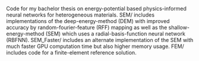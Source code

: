 Code for my bachelor thesis on energy-potential based physics-informed neural networks for heterogeneous materials.
SEM/ includes implementations of the deep-energy-method (DEM) with improved accuracy by random-fourier-feature (RFF) mapping as well as the shallow-energy-method (SEM) which uses a radial-basis-function neural network (RBFNN).
SEM_Faster/ includes an alternate implementation of the SEM with much faster GPU computation time but also higher memory usage.
FEM/ includes code for a finite-element reference solution.

